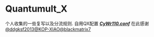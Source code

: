 # Quantumult_X

个人收集的一些复写以及分流规则.
自用QX配置 [***CyWr110.conf***](https://github.com/CyWr110/Quantumult_X/blob/main/CyWr110.conf)
在此感谢[@ddgksf2013](https://github.com/CyWr110/ddgksf2013)[@KOP-XIAO](https://github.com/KOP-XIAO)[@blackmatrix7](https://github.com/blackmatrix7)

